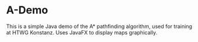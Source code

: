# A-Demo
This is a simple Java demo of the A* pathfinding algorithm, used for training at HTWG Konstanz.
Uses JavaFX to display maps graphically.
